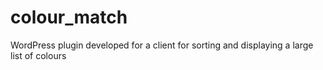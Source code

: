 # colour_match
 WordPress plugin developed for a client for sorting and displaying a large list of colours
